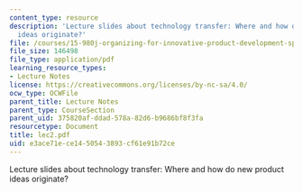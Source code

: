 ```yaml
---
content_type: resource
description: 'Lecture slides about technology transfer: Where and how do new product
  ideas originate?'
file: /courses/15-980j-organizing-for-innovative-product-development-spring-2007/e3ace71ece1450543893cf61e91b72ce_lec2.pdf
file_size: 146498
file_type: application/pdf
learning_resource_types:
- Lecture Notes
license: https://creativecommons.org/licenses/by-nc-sa/4.0/
ocw_type: OCWFile
parent_title: Lecture Notes
parent_type: CourseSection
parent_uid: 375820af-ddad-578a-82d6-b9686bf8f3fa
resourcetype: Document
title: lec2.pdf
uid: e3ace71e-ce14-5054-3893-cf61e91b72ce
---
```

Lecture slides about technology transfer: Where and how do new product ideas originate?